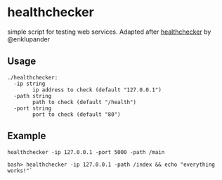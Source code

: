 # healthchecker

simple script for testing web services. Adapted after [healthchecker](https://github.com/callistaenterprise/goblog/blob/master/healthchecker/main.go) by @eriklupander

## Usage

    ./healthchecker:
      -ip string
        	ip address to check (default "127.0.0.1")
      -path string
        	path to check (default "/health")
      -port string
        	port to check (default "80")

## Example

    healthchecker -ip 127.0.0.1 -port 5000 -path /main

    bash> healthchecker -ip 127.0.0.1 -path /index && echo "everything works!"`
